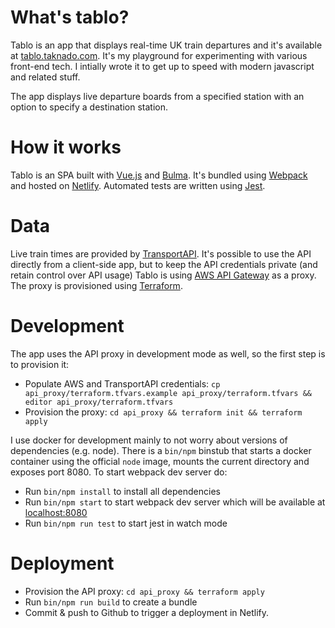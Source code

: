 # What's tablo?

Tablo is an app that displays real-time UK train departures and it's available at [tablo.taknado.com](https://tablo.taknado.com). It's my playground for experimenting with various front-end tech. I intially wrote it to get up to speed with modern javascript and related stuff.

The app displays live departure boards from a specified station with an option to specify a destination station.

# How it works

Tablo is an SPA built with [Vue.js](https://vuejs.org/) and [Bulma](https://bulma.io/). It's bundled using [Webpack](https://webpack.js.org/) and hosted on [Netlify](https://www.netlify.com/). Automated tests are written using [Jest](https://jestjs.io/).

# Data

Live train times are provided by [TransportAPI](https://www.transportapi.com/). It's possible to use the API directly from a client-side app, but to keep the API credentials private (and retain control over API usage) Tablo is using [AWS API Gateway](https://aws.amazon.com/api-gateway/) as a proxy. The proxy is provisioned using [Terraform](https://www.terraform.io/).

# Development

The app uses the API proxy in development mode as well, so the first step is to provision it:

* Populate AWS and TransportAPI credentials: `cp api_proxy/terraform.tfvars.example api_proxy/terraform.tfvars && editor api_proxy/terraform.tfvars`
* Provision the proxy: `cd api_proxy && terraform init && terraform apply`

I use docker for development mainly to not worry about versions of dependencies (e.g. node). There is a `bin/npm` binstub that starts a docker container using the official `node` image, mounts the current directory and exposes port 8080. To start webpack dev server do:

* Run `bin/npm install` to install all dependencies
* Run `bin/npm start` to start webpack dev server which will be available at [localhost:8080](http://localhost:8080)
* Run `bin/npm run test` to start jest in watch mode

# Deployment

* Provision the API proxy: `cd api_proxy && terraform apply`
* Run `bin/npm run build` to create a bundle
* Commit & push to Github to trigger a deployment in Netlify.
